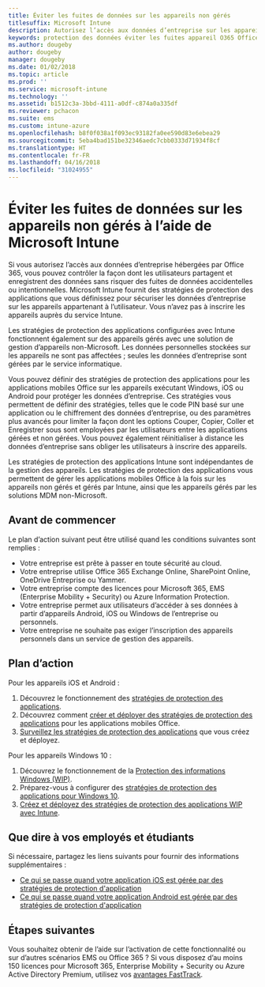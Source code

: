 ```yaml
---
title: Éviter les fuites de données sur les appareils non gérés
titlesuffix: Microsoft Intune
description: Autorisez l’accès aux données d’entreprise sur les appareils et évitez les fuites de données à l’aide de Microsoft Intune.
keywords: protection des données éviter les fuites appareil O365 Office 365
ms.author: dougeby
author: dougeby
manager: dougeby
ms.date: 01/02/2018
ms.topic: article
ms.prod: ''
ms.service: microsoft-intune
ms.technology: ''
ms.assetid: b1512c3a-3bbd-4111-a0df-c874a0a335df
ms.reviewer: pchacon
ms.suite: ems
ms.custom: intune-azure
ms.openlocfilehash: b8f0f038a1f093ec93182fa0ee590d83e6ebea29
ms.sourcegitcommit: 5eba4bad151be32346aedc7cbb0333d71934f8cf
ms.translationtype: HT
ms.contentlocale: fr-FR
ms.lasthandoff: 04/16/2018
ms.locfileid: "31024955"
---
```

# <a name="prevent-data-leaks-on-non-managed-devices-using-microsoft-intune"></a>Éviter les fuites de données sur les appareils non gérés à l’aide de Microsoft Intune

Si vous autorisez l’accès aux données d’entreprise hébergées par Office 365, vous pouvez contrôler la façon dont les utilisateurs partagent et enregistrent des données sans risquer des fuites de données accidentelles ou intentionnelles. Microsoft Intune fournit des stratégies de protection des applications que vous définissez pour sécuriser les données d’entreprise sur les appareils appartenant à l’utilisateur. Vous n’avez pas à inscrire les appareils auprès du service Intune. 

Les stratégies de protection des applications configurées avec Intune fonctionnent également sur des appareils gérés avec une solution de gestion d’appareils non-Microsoft. Les données personnelles stockées sur les appareils ne sont pas affectées ; seules les données d’entreprise sont gérées par le service informatique. 

Vous pouvez définir des stratégies de protection des applications pour les applications mobiles Office sur les appareils exécutant Windows, iOS ou Android pour protéger les données d’entreprise. Ces stratégies vous permettent de définir des stratégies, telles que le code PIN basé sur une application ou le chiffrement des données d’entreprise, ou des paramètres plus avancés pour limiter la façon dont les options Couper, Copier, Coller et Enregistrer sous sont employées par les utilisateurs entre les applications gérées et non gérées. Vous pouvez également réinitialiser à distance les données d’entreprise sans obliger les utilisateurs à inscrire des appareils. 

Les stratégies de protection des applications Intune sont indépendantes de la gestion des appareils. Les stratégies de protection des applications vous permettent de gérer les applications mobiles Office à la fois sur les appareils non gérés et gérés par Intune, ainsi que les appareils gérés par les solutions MDM non-Microsoft. 

## <a name="before-you-begin"></a>Avant de commencer

Le plan d’action suivant peut être utilisé quand les conditions suivantes sont remplies :
* Votre entreprise est prête à passer en toute sécurité au cloud.
* Votre entreprise utilise Office 365 Exchange Online, SharePoint Online, OneDrive Entreprise ou Yammer.
* Votre entreprise compte des licences pour Microsoft 365, EMS (Enterprise Mobility + Security) ou Azure Information Protection.
* Votre entreprise permet aux utilisateurs d’accéder à ses données à partir d’appareils Android, iOS ou Windows de l’entreprise ou personnels. 
* Votre entreprise ne souhaite pas exiger l’inscription des appareils personnels dans un service de gestion des appareils. 

## <a name="action-plan"></a>Plan d’action

Pour les appareils iOS et Android : 

1. Découvrez le fonctionnement des [stratégies de protection des applications](app-protection-policy.md).
2. Découvrez comment [créer et déployer des stratégies de protection des applications](app-protection-policies.md) pour les applications mobiles Office. 
3. [Surveillez les stratégies de protection des applications](app-protection-policies-monitor.md) que vous créez et déployez. 

Pour les appareils Windows 10 : 

1. Découvrez le fonctionnement de la [Protection des informations Windows (WIP)](https://docs.microsoft.com/windows/threat-protection/windows-information-protection/protect-enterprise-data-using-wip). 
2. Préparez-vous à configurer des [stratégies de protection des applications pour Windows 10](app-protection-policies-configure-windows-10.md).
3. [Créez et déployez des stratégies de protection des applications WIP avec Intune](windows-information-protection-policy-create.md).

## <a name="what-to-tell-employees-and-students"></a>Que dire à vos employés et étudiants

Si nécessaire, partagez les liens suivants pour fournir des informations supplémentaires : 
* [Ce qui se passe quand votre application iOS est gérée par des stratégies de protection d'application](app-protection-enabled-apps-ios.md)
* [Ce qui se passe quand votre application Android est gérée par des stratégies de protection d'application](app-protection-enabled-apps-android.md) 

## <a name="next-steps"></a>Étapes suivantes

Vous souhaitez obtenir de l’aide sur l’activation de cette fonctionnalité ou sur d’autres scénarios EMS ou Office 365 ? Si vous disposez d’au moins 150 licences pour Microsoft 365, Enterprise Mobility + Security ou Azure Active Directory Premium, utilisez vos [avantages FastTrack](https://docs.microsoft.com/enterprise-mobility-security/solutions/enterprise-mobility-fasttrack-program). 